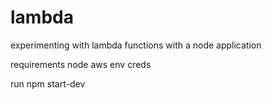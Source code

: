# lambda
experimenting with lambda functions with a node application

requirements
node
aws env creds

run
npm start-dev
